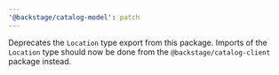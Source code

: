 ```yaml
---
'@backstage/catalog-model': patch
---
```


Deprecates the `Location` type export from this package. Imports of the `Location` type should now be done from the `@backstage/catalog-client` package instead.
